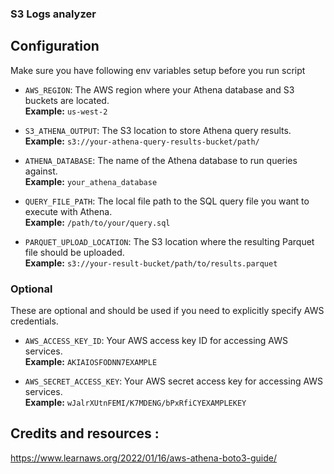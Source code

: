 ### S3 Logs analyzer 

## Configuration 

Make sure you have following env variables setup before you run script 


- `AWS_REGION`: The AWS region where your Athena database and S3 buckets are located.  
  **Example:** `us-west-2`

- `S3_ATHENA_OUTPUT`: The S3 location to store Athena query results.  
  **Example:** `s3://your-athena-query-results-bucket/path/`

- `ATHENA_DATABASE`: The name of the Athena database to run queries against.  
  **Example:** `your_athena_database`

- `QUERY_FILE_PATH`: The local file path to the SQL query file you want to execute with Athena.  
  **Example:** `/path/to/your/query.sql`

- `PARQUET_UPLOAD_LOCATION`: The S3 location where the resulting Parquet file should be uploaded.  
  **Example:** `s3://your-result-bucket/path/to/results.parquet`

### Optional 

These are optional and should be used if you need to explicitly specify AWS credentials.

- `AWS_ACCESS_KEY_ID`: Your AWS access key ID for accessing AWS services.  
  **Example:** `AKIAIOSFODNN7EXAMPLE`

- `AWS_SECRET_ACCESS_KEY`: Your AWS secret access key for accessing AWS services.  
  **Example:** `wJalrXUtnFEMI/K7MDENG/bPxRfiCYEXAMPLEKEY`




## Credits and resources : 

https://www.learnaws.org/2022/01/16/aws-athena-boto3-guide/ 